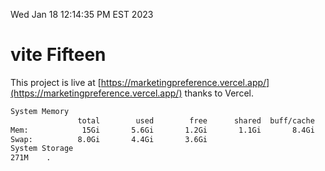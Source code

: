 Wed Jan 18 12:14:35 PM EST 2023

# vite Fifteen


This project is live at [https://marketingpreference.vercel.app/](https://marketingpreference.vercel.app/) thanks to Vercel.

```bash
System Memory
               total        used        free      shared  buff/cache   available
Mem:            15Gi       5.6Gi       1.2Gi       1.1Gi       8.4Gi       8.2Gi
Swap:          8.0Gi       4.4Gi       3.6Gi
System Storage
271M	.
